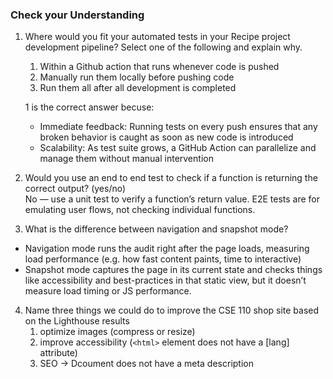 ### Check your Understanding
 1) Where would you fit your automated tests in your Recipe project development pipeline? Select one of the following and explain why.
    1) Within a Github action that runs whenever code is pushed 
    2) Manually run them locally before pushing code
    3) Run them all after all development is completed </br>

    1 is the correct answer becuse:
       - Immediate feedback: Running tests on every push ensures that any broken behavior is caught as soon as new code is introduced
       - Scalability: As test suite grows, a GitHub Action can parallelize and manage them without manual intervention

 2) Would you use an end to end test to check if a function is returning the correct output? (yes/no) </br>
   No — use a unit test to verify a function’s return value. E2E tests are for emulating user flows, not checking individual functions.

 3) What is the difference between navigation and snapshot mode?
   - Navigation mode runs the audit right after the page loads, measuring load performance (e.g. how fast content paints, time to interactive)
   - Snapshot mode captures the page in its current state and checks things like accessibility and best-practices in that static view, but it doesn’t measure load timing or JS performance.

 4) Name three things we could do to improve the CSE 110 shop site based on the Lighthouse results
    1) optimize images (compress or resize)
    2) improve accessibility (`<html>` element does not have a [lang] attribute)
    3) SEO -> Dcoument does not have a meta description
   





